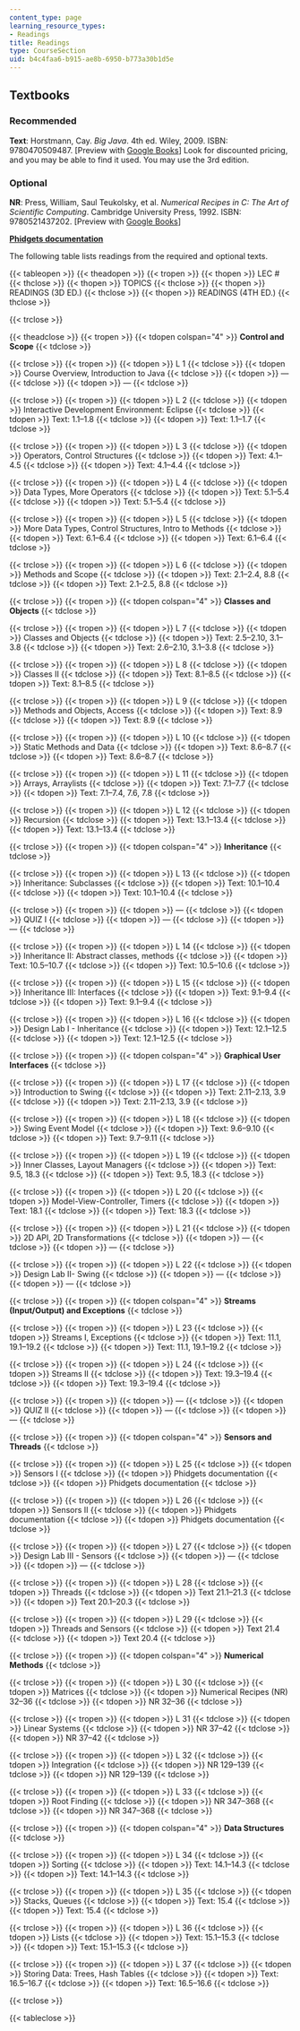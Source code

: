```yaml
---
content_type: page
learning_resource_types:
- Readings
title: Readings
type: CourseSection
uid: b4c4faa6-b915-ae8b-6950-b773a30b1d5e
---
```


Textbooks
---------

### Recommended

**Text**: Horstmann, Cay. _Big Java_. 4th ed. Wiley, 2009. ISBN: 9780470509487. \[Preview with [Google Books](http://books.google.com/books?id=5R7WsLh4qMMC&pg=PAfrontcover#v=onepage)\] Look for discounted pricing, and you may be able to find it used. You may use the 3rd edition.

### Optional

**NR**: Press, William, Saul Teukolsky, et al. _Numerical Recipes in C: The Art of Scientific Computing_. Cambridge University Press, 1992. ISBN: 9780521437202. \[Preview with [Google Books](http://books.google.com/books?id=4t-sybVuoqoC&pg=PAfrontcover#v=onepage)\]

[**Phidgets documentation**](http://www.phidgets.com/docs/Language_-_Java)

The following table lists readings from the required and optional texts.

{{< tableopen >}}
{{< theadopen >}}
{{< tropen >}}
{{< thopen >}}
LEC #
{{< thclose >}}
{{< thopen >}}
TOPICS
{{< thclose >}}
{{< thopen >}}
READINGS (3D ED.)
{{< thclose >}}
{{< thopen >}}
READINGS (4TH ED.)
{{< thclose >}}

{{< trclose >}}

{{< theadclose >}}
{{< tropen >}}
{{< tdopen colspan="4" >}}
**Control and Scope**
{{< tdclose >}}

{{< trclose >}}
{{< tropen >}}
{{< tdopen >}}
L 1
{{< tdclose >}}
{{< tdopen >}}
Course Overview, Introduction to Java
{{< tdclose >}}
{{< tdopen >}}
—
{{< tdclose >}}
{{< tdopen >}}
—
{{< tdclose >}}

{{< trclose >}}
{{< tropen >}}
{{< tdopen >}}
L 2
{{< tdclose >}}
{{< tdopen >}}
Interactive Development Environment: Eclipse
{{< tdclose >}}
{{< tdopen >}}
Text: 1.1–1.8
{{< tdclose >}}
{{< tdopen >}}
Text: 1.1–1.7
{{< tdclose >}}

{{< trclose >}}
{{< tropen >}}
{{< tdopen >}}
L 3
{{< tdclose >}}
{{< tdopen >}}
Operators, Control Structures
{{< tdclose >}}
{{< tdopen >}}
Text: 4.1–4.5
{{< tdclose >}}
{{< tdopen >}}
Text: 4.1–4.4
{{< tdclose >}}

{{< trclose >}}
{{< tropen >}}
{{< tdopen >}}
L 4
{{< tdclose >}}
{{< tdopen >}}
Data Types, More Operators
{{< tdclose >}}
{{< tdopen >}}
Text: 5.1–5.4
{{< tdclose >}}
{{< tdopen >}}
Text: 5.1–5.4
{{< tdclose >}}

{{< trclose >}}
{{< tropen >}}
{{< tdopen >}}
L 5
{{< tdclose >}}
{{< tdopen >}}
More Data Types, Control Structures, Intro to Methods
{{< tdclose >}}
{{< tdopen >}}
Text: 6.1–6.4
{{< tdclose >}}
{{< tdopen >}}
Text: 6.1–6.4
{{< tdclose >}}

{{< trclose >}}
{{< tropen >}}
{{< tdopen >}}
L 6
{{< tdclose >}}
{{< tdopen >}}
Methods and Scope
{{< tdclose >}}
{{< tdopen >}}
Text: 2.1–2.4, 8.8
{{< tdclose >}}
{{< tdopen >}}
Text: 2.1–2.5, 8.8
{{< tdclose >}}

{{< trclose >}}
{{< tropen >}}
{{< tdopen colspan="4" >}}
**Classes and Objects**
{{< tdclose >}}

{{< trclose >}}
{{< tropen >}}
{{< tdopen >}}
L 7
{{< tdclose >}}
{{< tdopen >}}
Classes and Objects
{{< tdclose >}}
{{< tdopen >}}
Text: 2.5–2.10, 3.1–3.8
{{< tdclose >}}
{{< tdopen >}}
Text: 2.6–2.10, 3.1–3.8
{{< tdclose >}}

{{< trclose >}}
{{< tropen >}}
{{< tdopen >}}
L 8
{{< tdclose >}}
{{< tdopen >}}
Classes II
{{< tdclose >}}
{{< tdopen >}}
Text: 8.1–8.5
{{< tdclose >}}
{{< tdopen >}}
Text: 8.1–8.5
{{< tdclose >}}

{{< trclose >}}
{{< tropen >}}
{{< tdopen >}}
L 9
{{< tdclose >}}
{{< tdopen >}}
Methods and Objects, Access
{{< tdclose >}}
{{< tdopen >}}
Text: 8.9
{{< tdclose >}}
{{< tdopen >}}
Text: 8.9
{{< tdclose >}}

{{< trclose >}}
{{< tropen >}}
{{< tdopen >}}
L 10
{{< tdclose >}}
{{< tdopen >}}
Static Methods and Data
{{< tdclose >}}
{{< tdopen >}}
Text: 8.6–8.7
{{< tdclose >}}
{{< tdopen >}}
Text: 8.6–8.7
{{< tdclose >}}

{{< trclose >}}
{{< tropen >}}
{{< tdopen >}}
L 11
{{< tdclose >}}
{{< tdopen >}}
Arrays, Arraylists
{{< tdclose >}}
{{< tdopen >}}
Text: 7.1–7.7
{{< tdclose >}}
{{< tdopen >}}
Text: 7.1–7.4, 7.6, 7.8
{{< tdclose >}}

{{< trclose >}}
{{< tropen >}}
{{< tdopen >}}
L 12
{{< tdclose >}}
{{< tdopen >}}
Recursion
{{< tdclose >}}
{{< tdopen >}}
Text: 13.1–13.4
{{< tdclose >}}
{{< tdopen >}}
Text: 13.1–13.4
{{< tdclose >}}

{{< trclose >}}
{{< tropen >}}
{{< tdopen colspan="4" >}}
**Inheritance**
{{< tdclose >}}

{{< trclose >}}
{{< tropen >}}
{{< tdopen >}}
L 13
{{< tdclose >}}
{{< tdopen >}}
Inheritance: Subclasses
{{< tdclose >}}
{{< tdopen >}}
Text: 10.1–10.4
{{< tdclose >}}
{{< tdopen >}}
Text: 10.1–10.4
{{< tdclose >}}

{{< trclose >}}
{{< tropen >}}
{{< tdopen >}}
—
{{< tdclose >}}
{{< tdopen >}}
QUIZ I
{{< tdclose >}}
{{< tdopen >}}
—
{{< tdclose >}}
{{< tdopen >}}
—
{{< tdclose >}}

{{< trclose >}}
{{< tropen >}}
{{< tdopen >}}
L 14
{{< tdclose >}}
{{< tdopen >}}
Inheritance II: Abstract classes, methods
{{< tdclose >}}
{{< tdopen >}}
Text: 10.5–10.7
{{< tdclose >}}
{{< tdopen >}}
Text: 10.5–10.6
{{< tdclose >}}

{{< trclose >}}
{{< tropen >}}
{{< tdopen >}}
L 15
{{< tdclose >}}
{{< tdopen >}}
Inheritance III: Interfaces
{{< tdclose >}}
{{< tdopen >}}
Text: 9.1–9.4
{{< tdclose >}}
{{< tdopen >}}
Text: 9.1–9.4
{{< tdclose >}}

{{< trclose >}}
{{< tropen >}}
{{< tdopen >}}
L 16
{{< tdclose >}}
{{< tdopen >}}
Design Lab I - Inheritance
{{< tdclose >}}
{{< tdopen >}}
Text: 12.1–12.5
{{< tdclose >}}
{{< tdopen >}}
Text: 12.1–12.5
{{< tdclose >}}

{{< trclose >}}
{{< tropen >}}
{{< tdopen colspan="4" >}}
**Graphical User Interfaces**
{{< tdclose >}}

{{< trclose >}}
{{< tropen >}}
{{< tdopen >}}
L 17
{{< tdclose >}}
{{< tdopen >}}
Introduction to Swing
{{< tdclose >}}
{{< tdopen >}}
Text: 2.11–2.13, 3.9
{{< tdclose >}}
{{< tdopen >}}
Text: 2.11–2.13, 3.9
{{< tdclose >}}

{{< trclose >}}
{{< tropen >}}
{{< tdopen >}}
L 18
{{< tdclose >}}
{{< tdopen >}}
Swing Event Model
{{< tdclose >}}
{{< tdopen >}}
Text: 9.6–9.10
{{< tdclose >}}
{{< tdopen >}}
Text: 9.7–9.11
{{< tdclose >}}

{{< trclose >}}
{{< tropen >}}
{{< tdopen >}}
L 19
{{< tdclose >}}
{{< tdopen >}}
Inner Classes, Layout Managers
{{< tdclose >}}
{{< tdopen >}}
Text: 9.5, 18.3
{{< tdclose >}}
{{< tdopen >}}
Text: 9.5, 18.3
{{< tdclose >}}

{{< trclose >}}
{{< tropen >}}
{{< tdopen >}}
L 20
{{< tdclose >}}
{{< tdopen >}}
Model-View-Controller, Timers
{{< tdclose >}}
{{< tdopen >}}
Text: 18.1
{{< tdclose >}}
{{< tdopen >}}
Text: 18.3
{{< tdclose >}}

{{< trclose >}}
{{< tropen >}}
{{< tdopen >}}
L 21
{{< tdclose >}}
{{< tdopen >}}
2D API, 2D Transformations
{{< tdclose >}}
{{< tdopen >}}
—
{{< tdclose >}}
{{< tdopen >}}
—
{{< tdclose >}}

{{< trclose >}}
{{< tropen >}}
{{< tdopen >}}
L 22
{{< tdclose >}}
{{< tdopen >}}
Design Lab II- Swing
{{< tdclose >}}
{{< tdopen >}}
—
{{< tdclose >}}
{{< tdopen >}}
—
{{< tdclose >}}

{{< trclose >}}
{{< tropen >}}
{{< tdopen colspan="4" >}}
**Streams (Input/Output) and Exceptions**
{{< tdclose >}}

{{< trclose >}}
{{< tropen >}}
{{< tdopen >}}
L 23
{{< tdclose >}}
{{< tdopen >}}
Streams I, Exceptions
{{< tdclose >}}
{{< tdopen >}}
Text: 11.1, 19.1–19.2
{{< tdclose >}}
{{< tdopen >}}
Text: 11.1, 19.1–19.2
{{< tdclose >}}

{{< trclose >}}
{{< tropen >}}
{{< tdopen >}}
L 24
{{< tdclose >}}
{{< tdopen >}}
Streams II
{{< tdclose >}}
{{< tdopen >}}
Text: 19.3–19.4
{{< tdclose >}}
{{< tdopen >}}
Text: 19.3–19.4
{{< tdclose >}}

{{< trclose >}}
{{< tropen >}}
{{< tdopen >}}
—
{{< tdclose >}}
{{< tdopen >}}
QUIZ II
{{< tdclose >}}
{{< tdopen >}}
—
{{< tdclose >}}
{{< tdopen >}}
—
{{< tdclose >}}

{{< trclose >}}
{{< tropen >}}
{{< tdopen colspan="4" >}}
**Sensors and Threads**
{{< tdclose >}}

{{< trclose >}}
{{< tropen >}}
{{< tdopen >}}
L 25
{{< tdclose >}}
{{< tdopen >}}
Sensors I
{{< tdclose >}}
{{< tdopen >}}
Phidgets documentation
{{< tdclose >}}
{{< tdopen >}}
Phidgets documentation
{{< tdclose >}}

{{< trclose >}}
{{< tropen >}}
{{< tdopen >}}
L 26
{{< tdclose >}}
{{< tdopen >}}
Sensors II
{{< tdclose >}}
{{< tdopen >}}
Phidgets documentation
{{< tdclose >}}
{{< tdopen >}}
Phidgets documentation
{{< tdclose >}}

{{< trclose >}}
{{< tropen >}}
{{< tdopen >}}
L 27
{{< tdclose >}}
{{< tdopen >}}
Design Lab III - Sensors
{{< tdclose >}}
{{< tdopen >}}
—
{{< tdclose >}}
{{< tdopen >}}
—
{{< tdclose >}}

{{< trclose >}}
{{< tropen >}}
{{< tdopen >}}
L 28
{{< tdclose >}}
{{< tdopen >}}
Threads
{{< tdclose >}}
{{< tdopen >}}
Text 21.1–21.3
{{< tdclose >}}
{{< tdopen >}}
Text 20.1–20.3
{{< tdclose >}}

{{< trclose >}}
{{< tropen >}}
{{< tdopen >}}
L 29
{{< tdclose >}}
{{< tdopen >}}
Threads and Sensors
{{< tdclose >}}
{{< tdopen >}}
Text 21.4
{{< tdclose >}}
{{< tdopen >}}
Text 20.4
{{< tdclose >}}

{{< trclose >}}
{{< tropen >}}
{{< tdopen colspan="4" >}}
**Numerical Methods**
{{< tdclose >}}

{{< trclose >}}
{{< tropen >}}
{{< tdopen >}}
L 30
{{< tdclose >}}
{{< tdopen >}}
Matrices
{{< tdclose >}}
{{< tdopen >}}
Numerical Recipes (NR) 32–36
{{< tdclose >}}
{{< tdopen >}}
NR 32–36
{{< tdclose >}}

{{< trclose >}}
{{< tropen >}}
{{< tdopen >}}
L 31
{{< tdclose >}}
{{< tdopen >}}
Linear Systems
{{< tdclose >}}
{{< tdopen >}}
NR 37–42
{{< tdclose >}}
{{< tdopen >}}
NR 37–42
{{< tdclose >}}

{{< trclose >}}
{{< tropen >}}
{{< tdopen >}}
L 32
{{< tdclose >}}
{{< tdopen >}}
Integration
{{< tdclose >}}
{{< tdopen >}}
NR 129–139
{{< tdclose >}}
{{< tdopen >}}
NR 129–139
{{< tdclose >}}

{{< trclose >}}
{{< tropen >}}
{{< tdopen >}}
L 33
{{< tdclose >}}
{{< tdopen >}}
Root Finding
{{< tdclose >}}
{{< tdopen >}}
NR 347–368
{{< tdclose >}}
{{< tdopen >}}
NR 347–368
{{< tdclose >}}

{{< trclose >}}
{{< tropen >}}
{{< tdopen colspan="4" >}}
**Data Structures**
{{< tdclose >}}

{{< trclose >}}
{{< tropen >}}
{{< tdopen >}}
L 34
{{< tdclose >}}
{{< tdopen >}}
Sorting
{{< tdclose >}}
{{< tdopen >}}
Text: 14.1–14.3
{{< tdclose >}}
{{< tdopen >}}
Text: 14.1–14.3
{{< tdclose >}}

{{< trclose >}}
{{< tropen >}}
{{< tdopen >}}
L 35
{{< tdclose >}}
{{< tdopen >}}
Stacks, Queues
{{< tdclose >}}
{{< tdopen >}}
Text: 15.4
{{< tdclose >}}
{{< tdopen >}}
Text: 15.4
{{< tdclose >}}

{{< trclose >}}
{{< tropen >}}
{{< tdopen >}}
L 36
{{< tdclose >}}
{{< tdopen >}}
Lists
{{< tdclose >}}
{{< tdopen >}}
Text: 15.1–15.3
{{< tdclose >}}
{{< tdopen >}}
Text: 15.1–15.3
{{< tdclose >}}

{{< trclose >}}
{{< tropen >}}
{{< tdopen >}}
L 37
{{< tdclose >}}
{{< tdopen >}}
Storing Data: Trees, Hash Tables
{{< tdclose >}}
{{< tdopen >}}
Text: 16.5–16.7
{{< tdclose >}}
{{< tdopen >}}
Text: 16.5–16.6
{{< tdclose >}}

{{< trclose >}}

{{< tableclose >}}